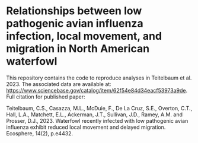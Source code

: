 # Relationships between low pathogenic avian influenza infection, local movement, and migration in North American waterfowl 

This repository contains the code to reproduce analyses in Teitelbaum et al. 2023. The associated data are available at: https://www.sciencebase.gov/catalog/item/62f54e84d34eacf53973a9de. Full citation for published paper:

Teitelbaum, C.S., Casazza, M.L., McDuie, F., De La Cruz, S.E., Overton, C.T., Hall, L.A., Matchett, E.L., Ackerman, J.T., Sullivan, J.D., Ramey, A.M. and Prosser, D.J., 2023. Waterfowl recently infected with low pathogenic avian influenza exhibit reduced local movement and delayed migration. Ecosphere, 14(2), p.e4432.
